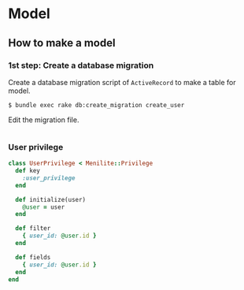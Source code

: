 # Model

## How to make a model

### 1st step: Create a database migration

Create a database migration script of `ActiveRecord` to make a table for model.

```terminal
$ bundle exec rake db:create_migration create_user
```

Edit the migration file.

```ruby

```


### User privilege

```ruby
class UserPrivilege < Menilite::Privilege
  def key
    :user_privilege
  end

  def initialize(user)
    @user = user
  end

  def filter
    { user_id: @user.id }
  end

  def fields
    { user_id: @user.id }
  end
end
```
